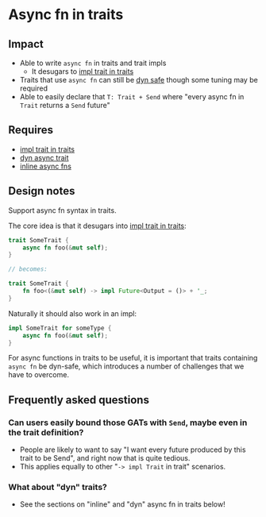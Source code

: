 # Async fn in traits

## Impact

* Able to write `async fn` in traits and trait impls
    * It desugars to [impl trait in traits](./impl_trait_in_traits.md)
* Traits that use `async fn` can still be [dyn safe](./dyn_async_trait.md) though some tuning may be required
* Able to easily declare that `T: Trait + Send` where "every async fn in `Trait` returns a `Send` future"

## Requires

* [impl trait in traits](./impl_trait_in_traits.md)
* [dyn async trait](./dyn_async_trait.md)
* [inline async fns](./inline_async_fn.md)

## Design notes

Support async fn syntax in traits.

The core idea is that it desugars into [impl trait in traits](./impl_trait_in_traits.md):

```rust
trait SomeTrait {
    async fn foo(&mut self);
}

// becomes:

trait SomeTrait {
    fn foo<(&mut self) -> impl Future<Output = ()> + '_;
}
```

Naturally it should also work in an impl:

```rust
impl SomeTrait for someType {
    async fn foo(&mut self);
}
```

For async functions in traits to be useful, it is important that traits containing `async fn` be dyn-safe, which introduces a number of challenges that we have to overcome.

## Frequently asked questions

### Can users easily bound those GATs with `Send`, maybe even in the trait definition?

- People are likely to want to say "I want every future produced by this trait to be Send", and right now that is quite tedious.
- This applies equally to other "`-> impl Trait` in trait" scenarios.

### What about "dyn" traits?

- See the sections on "inline" and "dyn" async fn in traits below!
